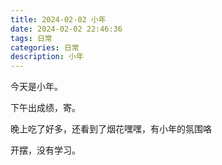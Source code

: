 ```yaml
---
title: 2024-02-02 小年
date: 2024-02-02 22:46:36
tags: 日常
categories: 日常
description: 小年
---
```


今天是小年。

下午出成绩，寄。

晚上吃了好多，还看到了烟花嘿嘿，有小年的氛围咯

开摆，没有学习。